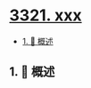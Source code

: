 # [3321. xxx](https://github.com/Tdahuyou/TNotes.leetcode/tree/main/notes/3321.%20xxx)

<!-- region:toc -->

- [1. 📝 概述](#1--概述)

<!-- endregion:toc -->

## 1. 📝 概述

